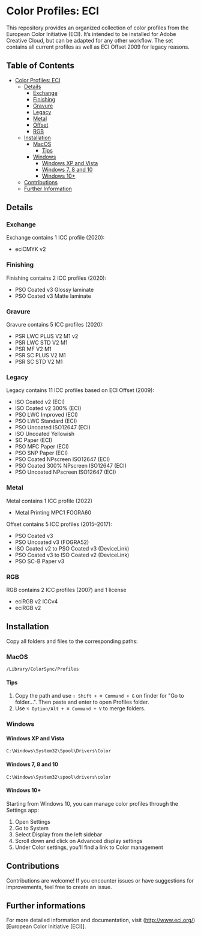 # Color Profiles: ECI

This repository provides an organized collection of color profiles from the European Color Initiative (ECI). It’s intended to be installed for Adobe Creative Cloud, but can be adapted for any other workflow. The set contains all current profiles as well as ECI Offset 2009 for legacy reasons.

## Table of Contents

- [Color Profiles: ECI](#user-content-color-profiles-eci)
  - [Details](#user-content-details)
    - [Exchange](#user-content-exchange)
    - [Finishing](#user-content-finishing)
    - [Gravure](#user-content-gravure)
    - [Legacy](#user-content-legacy)
    - [Metal](#user-content-metal)
    - [Offset](#user-content-offset)
    - [RGB](#user-content-rgb)
  - [Installation](#user-content-installation)
    - [MacOS](#user-content-macos)
      - [Tips](#user-content-tips)
    - [Windows](#user-content-windows)
      - [Windows XP and Vista](#user-content-windows-xp-and-vista)
      - [Windows 7, 8 and 10](#user-content-windows-7-8-and-10)
      - [Windows 10+](#user-content-windows-10)
  - [Contributions](#user-content-contributions)
  - [Further Information](#user-content-further-informations)

## Details

### Exchange
Exchange contains 1 ICC profile (2020):
- eciCMYK v2

### Finishing
Finishing contains 2 ICC profiles (2020):
- PSO Coated v3 Glossy laminate
- PSO Coated v3 Matte laminate

### Gravure
Gravure contains 5 ICC profiles (2020):
- PSR LWC PLUS V2 M1 v2
- PSR LWC STD V2 M1
- PSR MF V2 M1
- PSR SC PLUS V2 M1
- PSR SC STD V2 M1

### Legacy
Legacy contains 11 ICC profiles based on ECI Offset (2009):
- ISO Coated v2 (ECI)
- ISO Coated v2 300% (ECI)
- PSO LWC Improved (ECI)
- PSO LWC Standard (ECI)
- PSO Uncoated ISO12647 (ECI)
- ISO Uncoated Yellowish
- SC Paper (ECI)
- PSO MFC Paper (ECI)
- PSO SNP Paper (ECI)
- PSO Coated NPscreen ISO12647 (ECI)
- PSO Coated 300% NPscreen ISO12647 (ECI)
- PSO Uncoated NPscreen ISO12647 (ECI)


### Metal
Metal contains 1 ICC profile (2022)
- Metal Printing MPC1 FOGRA60


Offset contains 5 ICC profiles (2015–2017):
- PSO Coated v3
- PSO Uncoated v3 (FOGRA52)
- ISO Coated v2 to PSO Coated v3 (DeviceLink)
- PSO Coated v3 to ISO Coated v2 (DeviceLink)
- PSO SC-B Paper v3

### RGB
RGB contains 2 ICC profiles (2007) and 1 license
- eciRGB v2 ICCv4
- eciRGB v2

## Installation

Copy all folders and files to the corresponding paths:

### MacOS
```
/Library/ColorSync/Profiles
```

#### Tips
1. Copy the path and use `⇧ Shift + ⌘ Command + G` on finder for "Go to folder…". Then paste and enter to open Profiles folder.
2. Use `⌥ Option/Alt + ⌘ Command + V` to merge folders.

### Windows

#### Windows XP and Vista
```
C:\Windows\System32\Spool\Drivers\Color
```

#### Windows 7, 8 and 10
```
C:\Windows\System32\spool\drivers\color
```

#### Windows 10+
Starting from Windows 10, you can manage color profiles through the Settings app:
1. Open Settings
2. Go to System
3. Select Display from the left sidebar
4. Scroll down and click on Advanced display settings
5. Under Color settings, you'll find a link to Color management

## Contributions

Contributions are welcome! If you encounter issues or have suggestions for improvements, feel free to create an issue.

## Further informations
For more detailed information and documentation, visit (http://www.eci.org/)[European Color Initiative (ECI)].
